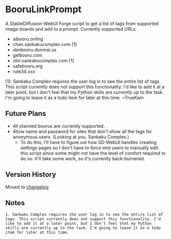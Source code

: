 # BooruLinkPrompt
A StableDiffusion-WebUI Forge script to get a list of tags from supported image boards and add to a prompt.
Currently supported URLs:
- aibooru.onling
- chan.sankakucomplex.com [1]
- danbooru.donmai.us
- gelbooru.com
- idol.sankakucomplex.com [1]
- safebooru.org
- rule34.xxx

[1]: Sankaku Complex requires the user log in to see the entire list of tags. This script currently does not support this functionality. I'd like to add it at a later point, but I don't feel that my Python skills are currently up to the task. I'm going to leave it as a todo item for later at this time. ~TrueKam

## Future Plans
- All planned boorus are currently supported.
- Allow name and password for sites that don't show all the tags for anonymous users. (Looking at you, Sankaku Complex.)
    - To do this, I'll have to figure out how SD-WebUI handles creating settings pages so I don't have to force end users to manually edit this script since some might not have the level of comfort required to do so. It'll take some work, so it's currently back-burnered.

## Version History
Moved to [changelog](/docs/CHANGELOG.md)

## Notes
    1. Sankaku Complex requires the user log in to see the entire list of tags. This script currently does not support this functionality. I'd like to add it at a later point, but I don't feel that my Python skills are currently up to the task. I'm going to leave it as a todo item for later at this time.